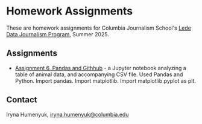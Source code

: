 # Homework Assignments

These are homework assignments for Columbia Journalism School's [Lede Data Journalism Program](https://ledeprogram.com/), Summer 2025.

## Assignments

* [Assignment 6, Pandas and Githhub](homework-01/scraper.py) - a Jupyter notebook analyzing a table of animal data, and accompanying CSV file. Used Pandas and Python. Import pandas. Import matplotlib. Import matplotlib.pyplot as plt. 


## Contact

Iryna Humenyuk, [iryna.humenyuk@columbia.edu](mailto:iryna.humenyuk@columbia.edu)